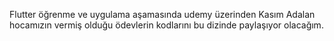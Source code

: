 Flutter öğrenme ve uygulama aşamasında udemy üzerinden Kasım Adalan hocamızın vermiş olduğu ödevlerin kodlarını bu dizinde paylaşıyor olacağım.
